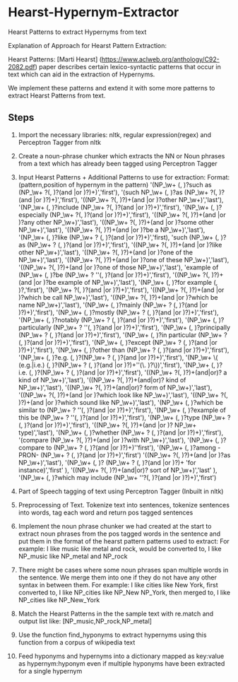 # Hearst-Hypernym-Extractor
Hearst Patterns to extract Hypernyms from text

Explanation of Approach for Hearst Pattern Extraction:

Hearst Patterns: [Marti Hearst]  (https://www.aclweb.org/anthology/C92-2082.pdf) paper describes certain lexico-syntactic patterns that 
occur in text which can aid in the extraction of Hypernyms. 

We implement these patterns and extend it with some more patterns to extract Hearst Patterns from text.

Steps
------

1) Import the necessary libraries: nltk, regular expression(regex) and Perceptron Tagger from nltk

2) Create a noun-phrase chunker which extracts the NN or Noun phrases from a text which has already been tagged using Perceptron
   Tagger
   
3) Input Hearst Patterns + Additional Patterns to use for extraction:
   Format: (pattern,position of hypernym in the pattern)
                '(NP_\\w+ (, )?such as (NP_\\w+ ?(, )?(and |or )?)+)','first'),
                '(such NP_\\w+ (, )?as (NP_\\w+ ?(, )?(and |or )?)+)','first'),
                '((NP_\\w+ ?(, )?)+(and |or )?other NP_\\w+)','last'),
                '(NP_\\w+ (, )?include (NP_\\w+ ?(, )?(and |or )?)+)','first'),
                '(NP_\\w+ (, )?especially (NP_\\w+ ?(, )?(and |or )?)+)','first'),
                '((NP_\\w+ ?(, )?)+(and |or )?any other NP_\\w+)','last'),
                '((NP_\\w+ ?(, )?)+(and |or )?some other NP_\\w+)','last'),
                '((NP_\\w+ ?(, )?)+(and |or )?be a NP_\\w+)','last'),
                '(NP_\\w+ (, )?like (NP_\\w+ ? (, )?(and |or )?)+)','first),
                'such (NP_\\w+ (, )?as (NP_\\w+ ? (, )?(and |or )?)+)','first'),
                '((NP_\\w+ ?(, )?)+(and |or )?like other NP_\\w+)','last'),
                '((NP_\\w+ ?(, )?)+(and |or )?one of the NP_\\w+)','last'),
                '((NP_\\w+ ?(, )?)+(and |or )?one of these NP_\\w+)','last'),
                '((NP_\\w+ ?(, )?)+(and |or )?one of those NP_\\w+)','last'),
                'example of (NP_\\w+ (, )?be (NP_\\w+ ? ''(, )?(and |or )?)+)','first'),
                '((NP_\\w+ ?(, )?)+(and |or )?be example of NP_\\w+)','last'),
                '(NP_\\w+ (, )?for example (, )?,'first'),
                '(NP_\\w+ ?(, )?(and |or )?)+)','first'),
                '((NP_\\w+ ?(, )?)+(and |or )?which be call NP_\\w+)','last'),
                '((NP_\\w+ ?(, )?)+(and |or )?which be name NP_\\w+)','last'),
                '(NP_\\w+ (, )?mainly (NP_\\w+ ? (, )?(and |or )?)+)','first'),
                '(NP_\\w+ (, )?mostly (NP_\\w+ ? (, )?(and |or )?)+)','first'),
                '(NP_\\w+ (, )?notably (NP_\\w+ ? (, )?(and |or )?)+)','first'),
                '(NP_\\w+ (, )?particularly (NP_\\w+ ? ''(, )?(and |or )?)+)','first'),
                '(NP_\\w+ (, )?principally (NP_\\w+ ? (, )?(and |or )?)+)','first'),
                '(NP_\\w+ (, )?in particular (NP_\\w+ ? (, )?(and |or )?)+)','first'),
                '(NP_\\w+ (, )?except (NP_\\w+ ? (, )?(and |or )?)+)','first'),
                '(NP_\\w+ (, )?other than (NP_\\w+ ? (, )?(and |or )?)+)','first'),
                '(NP_\\w+ (, )?e.g. (, )?(NP_\\w+ ? (, )?(and |or )?)+)','first'),
                '(NP_\\w+ \\( (e.g.|i.e.) (, )?(NP_\\w+ ? (, )?(and |or )?)+''(\\. )?\\))','first'),
                '(NP_\\w+ (, )?i.e. (, )?(NP_\\w+ ? (, )?(and |or )?)+)','first'),
                '((NP_\\w+ ?(, )?)+(and|or)? a kind of NP_\\w+)','last'),
                '((NP_\\w+ ?(, )?)+(and|or)? kind of NP_\\w+)','last'),
                '((NP_\\w+ ?(, )?)+(and|or)? form of NP_\\w+)','last'),
                '((NP_\\w+ ?(, )?)+(and |or )?which look like NP_\\w+)','last'),
                '((NP_\\w+ ?(, )?)+(and |or )?which sound like NP_\\w+)','last'),
                '(NP_\\w+ (, )?which be similar to (NP_\\w+ ? ''(, )?(and |or )?)+)','first'),
                '(NP_\\w+ (, )?example of this be (NP_\\w+ ? ''(, )?(and |or )?)+)','first'),
                '(NP_\\w+ (, )?type (NP_\\w+ ? (, )?(and |or )?)+)','first'),
                '((NP_\\w+ ?(, )?)+(and |or )? NP_\\w+ type)','last'),
                '(NP_\\w+ (, )?whether (NP_\\w+ ? (, )?(and |or )?)+)','first'),
                '(compare (NP_\\w+ ?(, )?)+(and |or )?with NP_\\w+)','last'),
                '(NP_\\w+ (, )?compare to (NP_\\w+ ? (, )?(and |or )?)+)''first'),
                '(NP_\\w+ (, )?among -PRON- (NP_\\w+ ? (, )?(and |or )?)+)','first')
                '((NP_\\w+ ?(, )?)+(and |or )?as NP_\\w+)','last'),
                '(NP_\\w+ (, )? (NP_\\w+ ? (, )?(and |or )?)+  'for instance)','first' ),
                '((NP_\\w+ ?(, )?)+(and|or)? sort of NP_\\w+)','last' ),
                '(NP_\\w+ (, )?which may include (NP_\\w+ ''?(, )?(and |or )?)+)','first')


4) Part of Speech tagging of text using Perceptron Tagger (Inbuilt in nltk)

5) Preprocessing of Text. Tokenize text into sentences, tokenize sentences into words, tag each word and return pos tagged sentences

6) Implement the noun phrase chunker we had created at the start to extract noun phrases from the pos tagged words in the sentence
   and put them in the format of the hearst pattern patterns used to extract:
   For example:
   I like music like metal and rock, would be converted to,
   I like NP_music like NP_metal and NP_rock
 
7) There might be cases where some noun phrases span multiple words in the sentence. We merge them into one if they do not have
   any other syntax in between them.
   For example:
   I like cities like New York, first converted to,
   I like NP_cities like NP_New NP_York, then merged to,
   I like NP_cities like NP_New_York
   

8) Match the Hearst Patterns in the the sample text with re.match and output list like:
   [NP_music,NP_rock,NP_metal]

9) Use the function find_hyponyms to extract hypernyms using this function from a corpus of wikipedia text 

10) Feed hyponyms and hypernyms into a dictionary mapped as key:value as hypernym:hyponym even if multiple hyponyms have been extracted
for a single hypernym






















